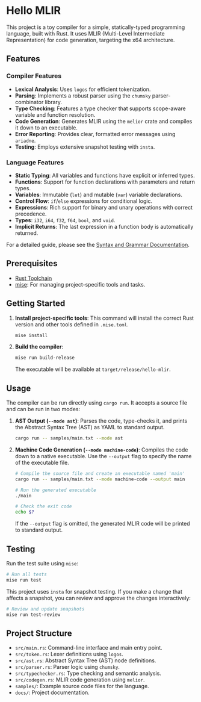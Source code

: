 # Hello MLIR

This project is a toy compiler for a simple, statically-typed programming language, built with Rust. It uses MLIR (Multi-Level Intermediate Representation) for code generation, targeting the x64 architecture.

## Features

### Compiler Features

- **Lexical Analysis**: Uses `logos` for efficient tokenization.
- **Parsing**: Implements a robust parser using the `chumsky` parser-combinator library.
- **Type Checking**: Features a type checker that supports scope-aware variable and function resolution.
- **Code Generation**: Generates MLIR using the `melior` crate and compiles it down to an executable.
- **Error Reporting**: Provides clear, formatted error messages using `ariadne`.
- **Testing**: Employs extensive snapshot testing with `insta`.

### Language Features

- **Static Typing**: All variables and functions have explicit or inferred types.
- **Functions**: Support for function declarations with parameters and return types.
- **Variables**: Immutable (`let`) and mutable (`var`) variable declarations.
- **Control Flow**: `if`/`else` expressions for conditional logic.
- **Expressions**: Rich support for binary and unary operations with correct precedence.
- **Types**: `i32`, `i64`, `f32`, `f64`, `bool`, and `void`.
- **Implicit Returns**: The last expression in a function body is automatically returned.

For a detailed guide, please see the [Syntax and Grammar Documentation](./docs/syntax.md).

## Prerequisites

- [Rust Toolchain](https://www.rust-lang.org/tools/install)
- [mise](https://mise.jdx.dev/): For managing project-specific tools and tasks.

## Getting Started

1.  **Install project-specific tools**:
    This command will install the correct Rust version and other tools defined in `.mise.toml`.
    ```sh
    mise install
    ```

2.  **Build the compiler**:
    ```sh
    mise run build-release
    ```
    The executable will be available at `target/release/hello-mlir`.

## Usage

The compiler can be run directly using `cargo run`. It accepts a source file and can be run in two modes:

1.  **AST Output (`--mode ast`)**: Parses the code, type-checks it, and prints the Abstract Syntax Tree (AST) as YAML to standard output.

    ```sh
    cargo run -- samples/main.txt --mode ast
    ```

2.  **Machine Code Generation (`--mode machine-code`)**: Compiles the code down to a native executable. Use the `--output` flag to specify the name of the executable file.

    ```sh
    # Compile the source file and create an executable named 'main'
    cargo run -- samples/main.txt --mode machine-code --output main

    # Run the generated executable
    ./main

    # Check the exit code
    echo $?
    ```

    If the `--output` flag is omitted, the generated MLIR code will be printed to standard output.

## Testing

Run the test suite using `mise`:

```sh
# Run all tests
mise run test
```

This project uses `insta` for snapshot testing. If you make a change that affects a snapshot, you can review and approve the changes interactively:

```sh
# Review and update snapshots
mise run test-review
```

## Project Structure

- `src/main.rs`: Command-line interface and main entry point.
- `src/token.rs`: Lexer definitions using `logos`.
- `src/ast.rs`: Abstract Syntax Tree (AST) node definitions.
- `src/parser.rs`: Parser logic using `chumsky`.
- `src/typechecker.rs`: Type checking and semantic analysis.
- `src/codegen.rs`: MLIR code generation using `melior`.
- `samples/`: Example source code files for the language.
- `docs/`: Project documentation.
